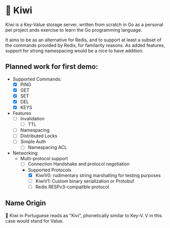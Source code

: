 # 🥝 Kiwi

Kiwi is a Key-Value storage server, written from scratch in Go as a personal pet project ands exercise to learn the Go programming language. 

It aims to be as an alternative for Redis, and to support at least a subset of the commands provided by Redis, for familarity reasons. 
As added features, support for strong namespacing would be a nice to have addition.

## Planned work for first demo:
- Supported Commands:
  - [x] PING
  - [x] GET
  - [x] SET
  - [x] DEL
  - [X] KEYS
- Features
  - [ ] Invalidation
    - [ ] TTL
  - [ ] Namespacing 
  - [ ] Distributed Locks
  - [ ] Simple Auth
    - [ ] Namespacing ACL
- Networking:
  - Multi-protocol support
    - [ ] Connection Handshake and protocol negotiation
    - Supported Protocols
        - [x] KiwiV0: rudimentary string marshalling for testing purposes
        - [ ] KiwiV1: Custom binary serialization or Protobuf
        - [ ] Redis RESPv3-compatible protocol

## Name Origin

🥝 Kiwi in Portuguese reads as "Kivi", phonetically similar to Key-V. V in this case would stand for Value.
